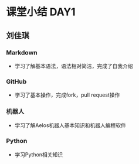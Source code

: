 # 课堂小结   DAY1

## 刘佳琪



### Markdown

- 学习了解基本语法，语法相对简洁，完成了自我介绍

### GitHub

- 学习了基本操作，完成fork，pull request操作

### 机器人

- 学习了解Aelos机器人基本知识和机器人编程软件

### Python

- 学习Python相关知识